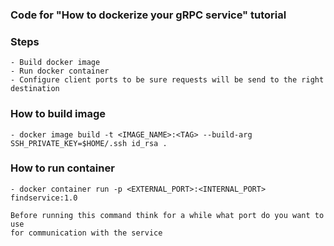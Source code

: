 ### Code for "How to dockerize your gRPC service" tutorial

### Steps
    - Build docker image
    - Run docker container
    - Configure client ports to be sure requests will be send to the right destination

### How to build image
    - docker image build -t <IMAGE_NAME>:<TAG> --build-arg SSH_PRIVATE_KEY=$HOME/.ssh id_rsa .

### How to run container
    - docker container run -p <EXTERNAL_PORT>:<INTERNAL_PORT> findservice:1.0

    Before running this command think for a while what port do you want to use 
    for communication with the service